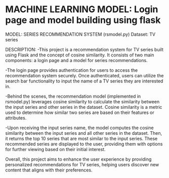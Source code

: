 # MACHINE LEARNING MODEL: Login page and model building using flask 

MODEL: SERIES RECOMMENDATION SYSTEM (rsmodel.py)
Dataset: TV series

DESCRIPTION:
-This project is a recommendation system for TV series built using Flask and the concept of cosine similarity. It consists of two main components: a login page and a model for series recommendations.

-The login page provides authentication for users to access the recommendation system securely. Once authenticated, users can utilize the search bar functionality to input the name of a TV series they are interested in.

-Behind the scenes, the recommendation model (implemented in rsmodel.py) leverages cosine similarity to calculate the similarity between the input series and other series in the dataset. Cosine similarity is a metric used to determine how similar two series are based on their features or attributes.

-Upon receiving the input series name, the model computes the cosine similarity between the input series and all other series in the dataset. Then, it returns the top 10 series that are most similar to the input series. These recommended series are displayed to the user, providing them with options for further viewing based on their initial interest.

Overall, this project aims to enhance the user experience by providing personalized recommendations for TV series, helping users discover new content that aligns with their preferences.
